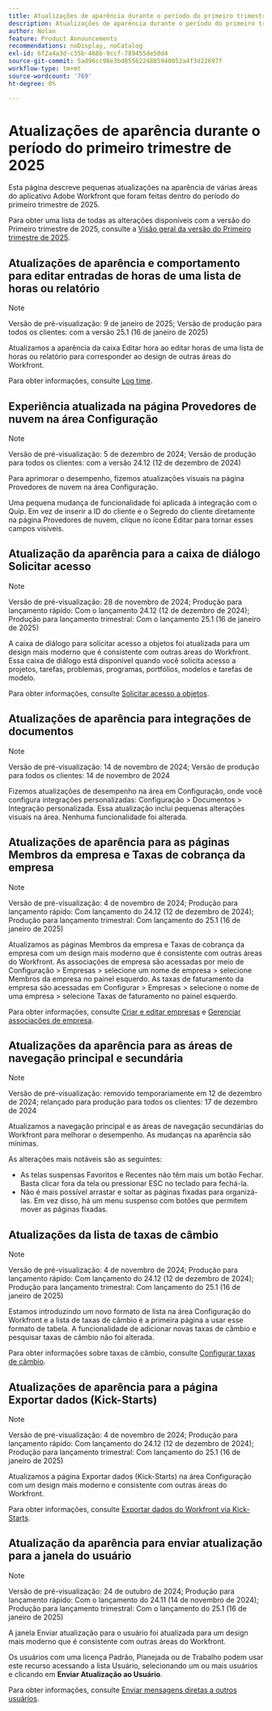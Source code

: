 ```yaml
---
title: Atualizações de aparência durante o período do primeiro trimestre de 2025
description: Atualizações de aparência durante o período do primeiro trimestre de 2025
author: Nolan
feature: Product Announcements
recommendations: noDisplay, noCatalog
exl-id: 6f2a4a3d-c35b-468b-9ccf-789455de50d4
source-git-commit: 5ad96cc98e3bd8556224885940052a4f3d22697f
workflow-type: tm+mt
source-wordcount: '769'
ht-degree: 0%

---
```


# Atualizações de aparência durante o período do primeiro trimestre de 2025

Esta página descreve pequenas atualizações na aparência de várias áreas do aplicativo Adobe Workfront que foram feitas dentro do período do primeiro trimestre de 2025.

Para obter uma lista de todas as alterações disponíveis com a versão do Primeiro trimestre de 2025, consulte a [Visão geral da versão do Primeiro trimestre de 2025](/help/quicksilver/product-announcements/product-releases/25-q1-release-activity/25-q1-release-overview.md).


## Atualizações de aparência e comportamento para editar entradas de horas de uma lista de horas ou relatório

>[!NOTE]
>
>Versão de pré-visualização: 9 de janeiro de 2025; Versão de produção para todos os clientes: com a versão 25.1 (16 de janeiro de 2025)

Atualizamos a aparência da caixa Editar hora ao editar horas de uma lista de horas ou relatório para corresponder ao design de outras áreas do Workfront.

Para obter informações, consulte [Log time](/help/quicksilver/timesheets/create-and-manage-timesheets/log-time.md).



## Experiência atualizada na página Provedores de nuvem na área Configuração

>[!NOTE]
>
>Versão de pré-visualização: 5 de dezembro de 2024; Versão de produção para todos os clientes: com a versão 24.12 (12 de dezembro de 2024)

Para aprimorar o desempenho, fizemos atualizações visuais na página Provedores de nuvem na área Configuração.

Uma pequena mudança de funcionalidade foi aplicada à integração com o Quip. Em vez de inserir a ID do cliente e o Segredo do cliente diretamente na página Provedores de nuvem, clique no ícone Editar para tornar esses campos visíveis.

## Atualização da aparência para a caixa de diálogo Solicitar acesso

>[!NOTE]
>
>Versão de pré-visualização: 28 de novembro de 2024; Produção para lançamento rápido: Com o lançamento 24.12 (12 de dezembro de 2024); Produção para lançamento trimestral: Com o lançamento 25.1 (16 de janeiro de 2025)

A caixa de diálogo para solicitar acesso a objetos foi atualizada para um design mais moderno que é consistente com outras áreas do Workfront. Essa caixa de diálogo está disponível quando você solicita acesso a projetos, tarefas, problemas, programas, portfólios, modelos e tarefas de modelo.

Para obter informações, consulte [Solicitar acesso a objetos](/help/quicksilver/workfront-basics/grant-and-request-access-to-objects/request-access.md).

## Atualizações de aparência para integrações de documentos

>[!NOTE]
>
>Versão de pré-visualização: 14 de novembro de 2024; Versão de produção para todos os clientes: 14 de novembro de 2024

Fizemos atualizações de desempenho na área em Configuração, onde você configura integrações personalizadas: Configuração > Documentos > Integração personalizada. Essa atualização inclui pequenas alterações visuais na área. Nenhuma funcionalidade foi alterada.

## Atualizações de aparência para as páginas Membros da empresa e Taxas de cobrança da empresa

>[!NOTE]
>
>Versão de pré-visualização: 4 de novembro de 2024; Produção para lançamento rápido: Com lançamento do 24.12 (12 de dezembro de 2024); Produção para lançamento trimestral: Com lançamento do 25.1 (16 de janeiro de 2025)

Atualizamos as páginas Membros da empresa e Taxas de cobrança da empresa com um design mais moderno que é consistente com outras áreas do Workfront. As associações de empresa são acessadas por meio de Configuração > Empresas > selecione um nome de empresa > selecione Membros da empresa no painel esquerdo. As taxas de faturamento da empresa são acessadas em Configurar > Empresas > selecione o nome de uma empresa > selecione Taxas de faturamento no painel esquerdo.

Para obter informações, consulte [Criar e editar empresas](/help/quicksilver/administration-and-setup/set-up-workfront/organizational-setup/create-and-edit-companies.md) e [Gerenciar associações de empresa](/help/quicksilver/administration-and-setup/set-up-workfront/organizational-setup/manage-company-memberships.md).

## Atualizações da aparência para as áreas de navegação principal e secundária

>[!NOTE]
>
>Versão de pré-visualização: removido temporariamente em 12 de dezembro de 2024; relançado para produção para todos os clientes: 17 de dezembro de 2024

Atualizamos a navegação principal e as áreas de navegação secundárias do Workfront para melhorar o desempenho. As mudanças na aparência são mínimas.

As alterações mais notáveis são as seguintes:

* As telas suspensas Favoritos e Recentes não têm mais um botão Fechar. Basta clicar fora da tela ou pressionar ESC no teclado para fechá-la.
* Não é mais possível arrastar e soltar as páginas fixadas para organizá-las. Em vez disso, há um menu suspenso com botões que permitem mover as páginas fixadas.

## Atualizações da lista de taxas de câmbio

>[!NOTE]
>
>Versão de pré-visualização: 4 de novembro de 2024; Produção para lançamento rápido: Com lançamento do 24.12 (12 de dezembro de 2024); Produção para lançamento trimestral: Com lançamento do 25.1 (16 de janeiro de 2025)

Estamos introduzindo um novo formato de lista na área Configuração do Workfront e a lista de taxas de câmbio é a primeira página a usar esse formato de tabela. A funcionalidade de adicionar novas taxas de câmbio e pesquisar taxas de câmbio não foi alterada.

Para obter informações sobre taxas de câmbio, consulte [Configurar taxas de câmbio](/help/quicksilver/administration-and-setup/manage-workfront/exchange-rates/set-up-exchange-rates.md).

## Atualizações de aparência para a página Exportar dados (Kick-Starts)

>[!NOTE]
>
>Versão de pré-visualização: 4 de novembro de 2024; Produção para lançamento rápido: Com lançamento do 24.12 (12 de dezembro de 2024); Produção para lançamento trimestral: Com lançamento do 25.1 (16 de janeiro de 2025)

Atualizamos a página Exportar dados (Kick-Starts) na área Configuração com um design mais moderno e consistente com outras áreas do Workfront.

Para obter informações, consulte [Exportar dados do Workfront via Kick-Starts](/help/quicksilver/administration-and-setup/manage-workfront/using-kick-starts/export-data-from-wf-via-kick-starts.md).

## Atualização da aparência para enviar atualização para a janela do usuário

>[!NOTE]
>
>Versão de pré-visualização: 24 de outubro de 2024; Produção para lançamento rápido: Com o lançamento do 24.11 (14 de novembro de 2024); Produção para lançamento trimestral: Com o lançamento do 25.1 (16 de janeiro de 2025)

A janela Enviar atualização para o usuário foi atualizada para um design mais moderno que é consistente com outras áreas do Workfront.

Os usuários com uma licença Padrão, Planejada ou de Trabalho podem usar este recurso acessando a lista Usuário, selecionando um ou mais usuários e clicando em **Enviar Atualização ao Usuário**.

Para obter informações, consulte [Enviar mensagens diretas a outros usuários](/help/quicksilver/people-teams-and-groups/work-directly-with-others/send-direct-messages-to-other-users.md).
